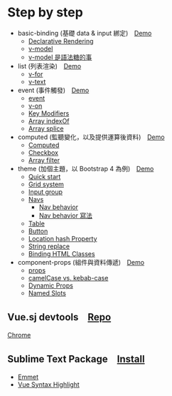 # Step by step
- basic-binding (基礎 data & input 綁定)　[Demo](https://lemon5920.github.io/vue-todo-list/step-by-step/basic-binding)
  - [Declarative Rendering](https://vuejs.org/v2/guide/#Declarative-Rendering)
  - [v-model](https://vuejs.org/v2/guide/forms.html#Text)
  - [v-model 是語法糖的事](https://segmentfault.com/a/1190000008598850)
- list (列表渲染)　[Demo](https://lemon5920.github.io/vue-todo-list/step-by-step/list)
  - [v-for](https://vuejs.org/v2/guide/list.html#v-for)
  - [v-text](https://vuejs.org/v2/api/#v-text)
- event (事件觸發)　[Demo](https://lemon5920.github.io/vue-todo-list/step-by-step/event)
  - [event](https://vuejs.org/v2/guide/events.html)
  - [v-on](https://vuejs.org/v2/api/#v-on)
  - [Key Modifiers](https://vuejs.org/v2/guide/events.html#Key-Modifiers)
  - [Array indexOf](https://www.w3schools.com/jsref/jsref_indexof_array.asp)
  - [Array splice](https://www.w3schools.com/jsref/jsref_splice.asp)
- computed (監聽變化，以及提供運算後資料)　[Demo](https://lemon5920.github.io/vue-todo-list/step-by-step/computed)
  - [Computed](https://vuejs.org/v2/api/#computed)
  - [Checkbox](https://vuejs.org/v2/guide/forms.html#Checkbox)
  - [Array filter](https://www.w3schools.com/jsref/jsref_filter.asp)
- theme (加個主題，以 Bootstrap 4 為例)　[Demo](https://lemon5920.github.io/vue-todo-list/step-by-step/theme)
  - [Quick start](https://v4-alpha.getbootstrap.com/getting-started/introduction/#quick-start)
  - [Grid system](https://v4-alpha.getbootstrap.com/layout/grid/#how-it-works)
  - [Input group](https://v4-alpha.getbootstrap.com/components/input-group/#button-addons)
  - [Navs](https://v4-alpha.getbootstrap.com/components/navs/#tabs)
    - [Nav behavior](https://v4-alpha.getbootstrap.com/components/navs/#javascript-behavior)
    - [Nav behavior 寫法](https://github.com/lemon5920/vue-todo-list/commit/6c349cce0e48bddcee8865d4fe76ab1366778e39#diff-b061b93d673ace5db71962d8435947c7)
  - [Table](https://v4-alpha.getbootstrap.com/content/tables/#hoverable-rows)
  - [Button](https://v4-alpha.getbootstrap.com/components/buttons/#examples)
  - [Location hash Property](https://www.w3schools.com/jsref/prop_loc_hash.asp)
  - [String replace](https://www.w3schools.com/jsref/jsref_replace.asp)
  - [Binding HTML Classes](https://vuejs.org/v2/guide/class-and-style.html#Object-Syntax)
- component-props (組件與資料傳遞)　[Demo](https://lemon5920.github.io/vue-todo-list/step-by-step/component-props)
  - [props](https://vuejs.org/v2/guide/components.html#Props)
  - [camelCase vs. kebab-case](https://cn.vuejs.org/v2/guide/components.html#camelCase-vs-kebab-case)
  - [Dynamic Props](https://vuejs.org/v2/guide/components.html#Dynamic-Props)
  - [Named Slots](https://vuejs.org/v2/guide/components.html#Named-Slots)

## Vue.sj devtools　[Repo](https://github.com/vuejs/vue-devtools)
[Chrome](https://chrome.google.com/webstore/detail/vuejs-devtools/nhdogjmejiglipccpnnnanhbledajbpd)

## Sublime Text Package　[Install](https://packagecontrol.io/installation)
- [Emmet](https://packagecontrol.io/packages/Emmet)
- [Vue Syntax Highlight](https://packagecontrol.io/packages/Vue%20Syntax%20Highlight)
